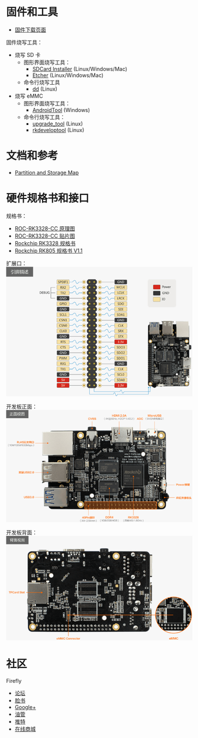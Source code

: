 # 固件和工具

- [固件下载页面](http://www.t-firefly.com/doc/download/page/id/34.html)

固件烧写工具：
- 烧写 SD 卡
  + 图形界面烧写工具：
    * [SDCard Installer] (Linux/Windows/Mac)
    * [Etcher] (Linux/Windows/Mac)
  + 命令行烧写工具
    * [dd] (Linux)
- 烧写 eMMC
  + 图形界面烧写工具：
    * [AndroidTool] (Windows)
  + 命令行烧写工具：
    * [upgrade_tool] (Linux)
    * [rkdeveloptool] (Linux)

# 文档和参考

 - [Partition and Storage Map](http://opensource.rock-chips.com/wiki_Partitions)

# 硬件规格书和接口

规格书：
 - [ROC-RK3328-CC 原理图](http://www.t-firefly.com/download/ROC-RK3288-CC/ROC-RK3328-CC-V1.0-A_yl.pdf)
 - [ROC-RK3328-CC 贴片图](http://www.t-firefly.com/download/ROC-RK3288-CC/ROC-RK3328-CC-V1.0-A_tp.pdf)
 - [Rockchip RK3328 规格书](http://www.t-firefly.com/download/ROC-RK3288-CC/Rockchip%20RK3328%20Datasheet%20V1.0-20170117.pdf)
 - [Rockchip RK805 规格书 V1.1](http://files.pine64.org/doc/rock64/Rockchip_RK805_Datasheet_V1.1%C2%A020160921.pdf)

扩展口：
![](img/hw_expansion_interface.png)

开发板正面：
![](img/hw_board_interface_top.png)

开发板背面：
![](img/hw_board_interface_bottom.png)

<span id="community"></span>

# 社区

Firefly
- [论坛](http://bbs.t-firefly.com/)
- [脸书](https://www.facebook.com/TeeFirefly)
- [Google+](https://plus.google.com/u/0/communities/115232561394327947761)
- [油管](https://www.youtube.com/channel/UCk7odZvUrTG0on8HXnBT7gA)
- [推特](https://twitter.com/TeeFirefly)
- [在线商城](http://store.t-firefly.com/)

[SDCard Installer]: flash_sd.html#sdcard-installer
[Etcher]: flash_sd.html#etcher
[dd]: flash_sd.html#dd
[SD Firmware Tool]: flash_sd.html#sd-firmware-tool
[AndroidTool]: flash_emmc.html#androidtool
[upgrade_tool]: flash_emmc.html#upgrade-tool
[rkdeveloptool]: flash_emmc.html#rkdeveloptool
